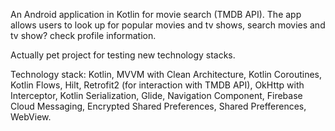 An Android application in Kotlin for movie search (TMDB API). 
The app allows users to look up for popular movies and tv shows, search movies and tv show? check profile information.

Actually pet project for testing new technology stacks.

Technology stack:
Kotlin, MVVM with Clean Architecture, Kotlin Coroutines, Kotlin Flows, Hilt, Retrofit2 (for interaction with TMDB API), OkHttp with Interceptor, Kotlin Serialization, Glide, Navigation Component, Firebase Cloud Messaging, Encrypted Shared Preferences, Shared Prefferences, WebView.
